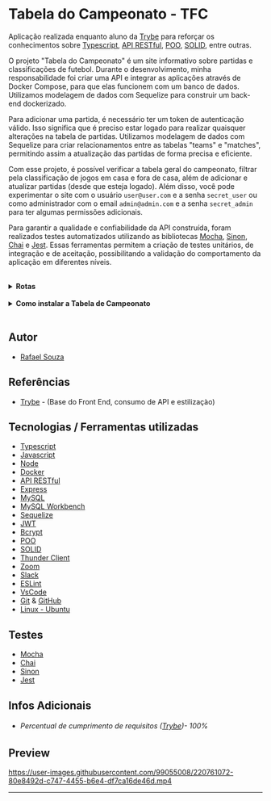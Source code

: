 # Tabela do Campeonato - TFC

Aplicação realizada enquanto aluno da [Trybe](https://www.betrybe.com/) para reforçar os conhecimentos sobre [Typescript](https://www.typescriptlang.org/), [API RESTful](https://blog.betrybe.com/desenvolvimento-web/api-rest-tudo-sobre/), [POO](https://blog.betrybe.com/tecnologia/poo-programacao-orientada-a-objetos/#:~:text=A%20programa%C3%A7%C3%A3o%20orientada%20a%20objetos,que%20existe%20s%C3%A3o%20os%20objetos.),
[SOLID](https://blog.betrybe.com/linguagem-de-programacao/solid-cinco-principios-poo/), entre outras.

O projeto "Tabela do Campeonato" é um site informativo sobre partidas e classificações de futebol. Durante o desenvolvimento, minha responsabilidade foi criar uma API e integrar as aplicações através de Docker Compose, para que elas funcionem com um banco de dados. Utilizamos modelagem de dados com Sequelize para construir um back-end dockerizado.

Para adicionar uma partida, é necessário ter um token de autenticação válido. Isso significa que é preciso estar logado para realizar quaisquer alterações na tabela de partidas. Utilizamos modelagem de dados com Sequelize para criar relacionamentos entre as tabelas "teams" e "matches", permitindo assim a atualização das partidas de forma precisa e eficiente.

Com esse projeto, é possível verificar a tabela geral do campeonato, filtrar pela classificação de jogos em casa e fora de casa, além de adicionar e atualizar partidas (desde que esteja logado). Além disso, você pode experimentar o site com o usuário `user@user.com` e a senha `secret_user` ou como administrador com o email `admin@admin.com` e a senha `secret_admin` para ter algumas permissões adicionais.

Para garantir a qualidade e confiabilidade da API construída, foram realizados testes automatizados utilizando as bibliotecas [Mocha](https://mochajs.org/), [Sinon](https://sinonjs.org/), [Chai](https://www.chaijs.com/) e [Jest](https://jestjs.io/). Essas ferramentas permitem a criação de testes unitários, de integração e de aceitação, possibilitando a validação do comportamento da aplicação em diferentes níveis.

<br>

<details>
  <summary><strong>Rotas</strong></summary><br />
 
#### Login
- **GET** `/validate`: Utiliza o método `tokenControllerValidation` do controlador de login para validar um token de autenticação.
- **POST** `/`: Utiliza o método `loginValidation` do controlador de login para validar as credenciais de login enviadas e, em seguida, o método `loginValidation` para efetuar o login.

#### Partidas
- **GET** `/`: Utiliza o método `getMatches` do controlador de partidas para recuperar todas as partidas.
- **POST** `/`: Utiliza o método `createMatch` do controlador de partidas para criar uma nova partida.
- **PATCH** `/:id/finish`: Utiliza o método `matchFinished` do controlador de partidas para marcar uma partida como finalizada.
- **PATCH** `/:id`: Utiliza o método `updateMatch` do controlador de partidas para atualizar uma partida existente.

#### Times
- **GET** `/`: Utiliza o método `getAllTeams` do controlador de times para recuperar todos os times.
- **GET** `/:id`: Utiliza o método `getTeamById` do controlador de times para recuperar um time específico pelo ID.

#### Tabelas
- **GET** `/`: Utiliza o método `leaderboard` do controlador de tabelas para recuperar a tabela geral.
- **GET** `/home`: Utiliza o método `homeLeaderboard` do controlador de tabelas para recuperar a tabela de jogos em casa.
- **GET** `/away`: Utiliza o método `awayLeaderboard` do controlador de tabelas para recuperar a tabela de jogos fora de casa.
  
<hr>
</details>

<br>

<details>
  <summary><strong>Como instalar a Tabela de Campeonato</strong></summary><br />

## Instalação
 
<hr>

<details>
<summary><strong> ⚠️ Configurações mínimas para execução do projeto</strong></summary><br />

Na sua máquina você deve ter:

 - Sistema Operacional Distribuição Unix (Preferencialmente)
 - Node versão 16
 - Docker
 - Docker-compose versão >=1.29.2

➡️ O `node` deve ter versão igual ou superior à `16.14.0 LTS`:
  - Para instalar o nvm, [acesse esse link](https://github.com/nvm-sh/nvm#installing-and-updating);
  - Rode os comandos abaixo para instalar a versão correta de `node` e usá-la:
    - `nvm install 16.14 --lts`
    - `nvm use 16.14`
    - `nvm alias default 16.14`

➡️ O`docker-compose` deve ter versão igual ou superior à`ˆ1.29.2`:
  * Use esse [link de referência para realizar a instalação corretamente no ubuntu](https://app.betrybe.com/learn/course/5e938f69-6e32-43b3-9685-c936530fd326/module/94d0e996-1827-4fbc-bc24-c99fb592925b/section/5987fa2d-0d04-45b2-9d91-1c2ffce09862/day/2f1a5c4d-74b1-488a-8d9b-408682c93724/lesson/b883b81d-21f6-4b60-aa62-8508f6017ea0);
  * Acesse o [link da documentação oficial com passos para desinstalar](https://docs.docker.com/compose/install/#uninstallation) caso necessário.

</details>
 
### Rodando a aplicação via [Docker](https://www.docker.com/)

> - :warning: Antes de começar, seu docker-compose precisa estar na versão 1.29 ou superior. [Veja aqui](https://www.digitalocean.com/community/tutorials/how-to-install-and-use-docker-compose-on-ubuntu-20-04-pt) ou [na documentação](https://docs.docker.com/compose/install/) como instalá-lo. No primeiro artigo, você pode substituir onde está com `1.26.0` por `1.29.2`.

> - :warning: Caso opte por utilizar o Docker, **TODOS** os comandos disponíveis no `package.json` (npm start, npm test, npm run dev, ...) devem ser executados **DENTRO** do container, ou seja, no terminal que aparece após a execução do comando `docker exec` citado acima

> - :warning: Se você se deparar com o erro abaixo, quer dizer que sua aplicação já esta utilizando a `porta 3000`, seja com outro processo do Node.js (que você pode parar com o comando `killall node`) ou algum container! Neste caso você pode parar o container com o comando `docker stop <nome-do-container>`

<br>

- Clone o repositório `git@github.com:Rafael-Souza-97/tabela-do-campeonato.git`:

```bash
git clone git@github.com:Rafael-Souza-97/tabela-do-campeonato.git
```

<br>

- Entre na pasta do repositório que você acabou de clonar:

```bash
cd tabela-do-campeonato
```

- Instale as depëndencias, caso necessário, com `npm install` (fora do container):
> - Esse serviço irá instalar as dependências do Front End e do Back End`.

```bash
npm install
```

<br>

- Rode o serviço `node` com o comando `npm run compose:up:dev -- --build`:


 > - Esse serviço irá inicializar três containers chamados `app_backend`, `app_frontend` e `mysql:8.0.21`.
 > - A partir daqui você pode rodar o container via CLI ou abri-lo no VS Code.
 
```bash
npm run compose:up:dev -- --build
```

<br>

- Use o comando `docker exec -it app_backend sh` para acessar o container `app_backend`:

 > - Ele te dará acesso ao terminal interativo do container do backend criado pelo compose, que está rodando em segundo plano.

```bash
docker exec -it app_backend sh
```

<br>

 > A aplicação é executada com nodemon, inicializado junto ao container;
 
 <br>

- Para rodar os testes unitários e testes de integração localmente, acesse o container `app_backend` com o comando `docker exec -it app_backend sh`, e em seguida, rode o serviço de cobertura de testes com o comando `npm run test:coverage`:

 
```bash
docker exec -it app_backend sh
```

```bash
npm run test:coverage
```

<hr>
</details>
  
<br>
  
## Autor

- [Rafael Souza](https://github.com/Rafael-Souza-97)

## Referências

 - [Trybe](https://www.betrybe.com/) - (Base do Front End, consumo de API e estilizaçào)

## Tecnologias / Ferramentas utilizadas

- [Typescript](https://www.typescriptlang.org/)
- [Javascript](https://developer.mozilla.org/pt-BR/docs/Web/JavaScript)
- [Node](https://nodejs.org/en/)
- [Docker](https://www.docker.com/)
- [API RESTful](https://blog.betrybe.com/desenvolvimento-web/api-rest-tudo-sobre/)
- [Express](https://expressjs.com/)
- [MySQL](https://www.mysql.com/)
- [MySQL Workbench](https://www.mysql.com/products/workbench/)
- [Sequelize](https://sequelize.org/)
- [JWT](https://auth0.com/resources/ebooks/jwt-handbook?utm_content=latamptbrazilgenericauthentication-jwthandbook-jwthandbook&utm_source=google&utm_campaign=latam_mult_bra_all_ciam-all_dg-ao_auth0_search_google_text_kw_utm2&utm_medium=cpc&utm_id=aNK4z0000004ISoGAM&utm_term=json%20web%20token-c&gclid=Cj0KCQiAic6eBhCoARIsANlox86d1mgnR32Ojo_O7HQcmuTbch4oUFGFeAe5YcMjrVVTa3XlqlXDIGoaApm8EALw_wcB)
- [Bcrypt](https://www.npmjs.com/package/bcrypt)
- [POO](https://blog.betrybe.com/tecnologia/poo-programacao-orientada-a-objetos/#:~:text=A%20programa%C3%A7%C3%A3o%20orientada%20a%20objetos,que%20existe%20s%C3%A3o%20os%20objetos.)
- [SOLID](https://blog.betrybe.com/linguagem-de-programacao/solid-cinco-principios-poo/)
- [Thunder Client](https://www.thunderclient.com/)
- [Zoom](https://zoom.us/)
- [Slack](https://slack.com/intl/pt-br/)
- [ESLint](https://eslint.org/)
- [VsCode](https://code.visualstudio.com/)
- [Git](https://git-scm.com/) & [GitHub](https://github.com/)
- [Linux - Ubuntu](https://ubuntu.com/)

## Testes

- [Mocha](https://mochajs.org/)
- [Chai](https://www.chaijs.com/)
- [Sinon](https://sinonjs.org/)
- [Jest](https://jestjs.io/)

## Infos Adicionais

- ###### Percentual de cumprimento de requisitos ([Trybe](https://www.betrybe.com/))- 100%
  
## Preview
  
https://user-images.githubusercontent.com/99055008/220761072-80e8492d-c747-4455-b6e4-df7ca16de46d.mp4

<hr>
